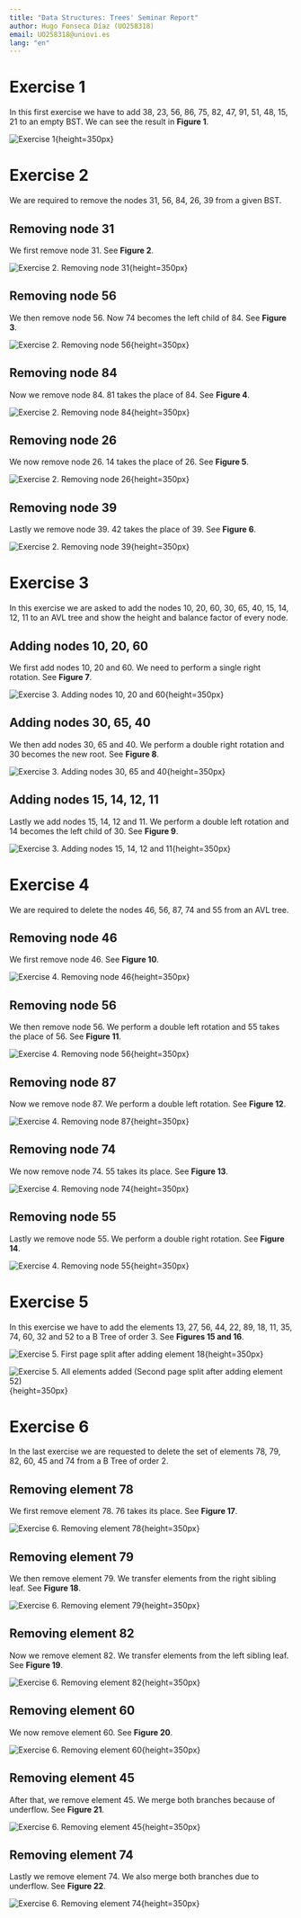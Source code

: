 ```yaml
---
title: "Data Structures: Trees' Seminar Report"
author: Hugo Fonseca Díaz (UO258318)
email: UO258318@uniovi.es
lang: "en"
---
```

# Exercise 1

In this first exercise we have to add 38, 23, 56, 86, 75, 82, 47, 91, 51, 48, 15, 21 to an empty BST. We can see the result in **Figure 1**.

![Exercise 1](multimedia/trees-1.png){height=350px}



# Exercise 2

We are required to remove the nodes 31, 56, 84, 26, 39 from a given BST.

## Removing node 31

We first remove node 31. See **Figure 2**.

![Exercise 2. Removing node 31](multimedia/trees-2-1.png){height=350px}

## Removing node 56

We then remove node 56. Now 74 becomes the left child of 84. See **Figure 3**.

![Exercise 2. Removing node 56](multimedia/trees-2-2.png){height=350px}

## Removing node 84

Now we remove node 84. 81 takes the place of 84. See **Figure 4**.

![Exercise 2. Removing node 84](multimedia/trees-2-3.png){height=350px}

## Removing node 26

We now remove node 26. 14 takes the place of 26. See **Figure 5**.

![Exercise 2. Removing node 26](multimedia/trees-2-4.png){height=350px}

## Removing node 39

Lastly we remove node 39. 42 takes the place of 39. See **Figure 6**.

![Exercise 2. Removing node 39](multimedia/trees-2-5.png){height=350px}



# Exercise 3

In this exercise we are asked to add the nodes 10, 20, 60, 30, 65, 40, 15, 14, 12, 11 to an AVL tree and show the height and balance factor of every node.

## Adding nodes 10, 20, 60

We first add nodes 10, 20 and 60. We need to perform a single right rotation. See **Figure 7**.

![Exercise 3. Adding nodes 10, 20 and 60](multimedia/trees-3-1.png){height=350px}

## Adding nodes 30, 65, 40

We then add nodes 30, 65 and 40. We perform a double right rotation and 30 becomes the new root. See **Figure 8**.

![Exercise 3. Adding nodes 30, 65 and 40](multimedia/trees-3-2.png){height=350px}

## Adding nodes 15, 14, 12, 11

Lastly we add nodes 15, 14, 12 and 11. We perform a double left rotation and 14 becomes the left child of 30. See **Figure 9**.

![Exercise 3. Adding nodes 15, 14, 12 and 11](multimedia/trees-3-3.png){height=350px}



# Exercise 4

We are required to delete the nodes 46, 56, 87, 74 and 55 from an AVL tree.

## Removing node 46

We first remove node 46. See **Figure 10**.

![Exercise 4. Removing node 46](multimedia/trees-4-1.png){height=350px}

## Removing node 56

We then remove node 56. We perform a double left rotation and 55 takes the place of 56. See **Figure 11**.

![Exercise 4. Removing node 56](multimedia/trees-4-2.png){height=350px}

## Removing node 87

Now we remove node 87. We perform a double left rotation. See **Figure 12**.

![Exercise 4. Removing node 87](multimedia/trees-4-3.png){height=350px}

## Removing node 74

We now remove node 74. 55 takes its place. See **Figure 13**.

![Exercise 4. Removing node 74](multimedia/trees-4-4.png){height=350px}

## Removing node 55

Lastly we remove node 55. We perform a double right rotation. See **Figure 14**.

![Exercise 4. Removing node 55](multimedia/trees-4-5.png){height=350px}



# Exercise 5

In this exercise we have to add the elements 13, 27, 56, 44, 22, 89, 18, 11, 35, 74, 60, 32 and 52 to a B Tree of order 3. See **Figures 15 and 16**.

![Exercise 5. First page split after adding element 18](multimedia/trees-5-1.png){height=350px}

![Exercise 5. All elements added (Second page split after adding element 52)](multimedia/trees-5-2.png){height=350px}



# Exercise 6

In the last exercise we are requested to delete the set of elements 78, 79, 82, 60, 45 and 74 from a B Tree of order 2.

## Removing element 78

We first remove element 78. 76 takes its place. See **Figure 17**.

![Exercise 6. Removing element 78](multimedia/trees-6-1.png){height=350px}

## Removing element 79

We then remove element 79. We transfer elements from the right sibling leaf. See **Figure 18**.

![Exercise 6. Removing element 79](multimedia/trees-6-2.png){height=350px}

## Removing element 82

Now we remove element 82. We transfer elements from the left sibling leaf. See **Figure 19**.

![Exercise 6. Removing element 82](multimedia/trees-6-3.png){height=350px}

## Removing element 60

We now remove element 60. See **Figure 20**.

![Exercise 6. Removing element 60](multimedia/trees-6-4.png){height=350px}

## Removing element 45

After that, we remove element 45. We merge both branches because of underflow. See **Figure 21**.

![Exercise 6. Removing element 45](multimedia/trees-6-5.png){height=350px}

## Removing element 74

Lastly we remove element 74. We also merge both branches due to underflow. See **Figure 22**.

![Exercise 6. Removing element 74](multimedia/trees-6-6.png){height=350px}




